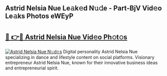 ## Astrid Nelsia Nue Le𝚊k𝚎d N𝚞𝚍e - Part-BjV Vid𝚎o Le𝚊ks Photos eWEyP

# <h2><a href="http://fb6w6l.evod.top/?m=Astrid+Nelsia+Nue">🔗 👉🔴 Astrid Nelsia Nue Vid𝚎o Ph𝚘t𝚘s</a></h2>

[![Astrid Nelsia Nue N𝚞d𝚎s](https://i.imgur.com/8V9OHl7.gif)](http://fb6w6l.evod.top/?m=Astrid+Nelsia+Nue)
Digital personality Astrid Nelsia Nue specializing in dance and lifestyle content on social platforms. Visionary entrepreneur Astrid Nelsia Nue, known for their innovative business ideas and entrepreneurial spirit. 
